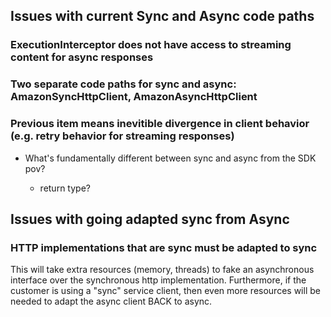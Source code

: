 ## Issues with current Sync and Async code paths

### ExecutionInterceptor does not have access to streaming content for async responses

### Two separate code paths for sync and async: AmazonSyncHttpClient, AmazonAsyncHttpClient

### Previous item means inevitible divergence in client behavior (e.g. retry behavior for streaming responses)

- What's fundamentally different between sync and async from the SDK pov?

  - return type?

## Issues with going adapted sync from Async

### HTTP implementations that are sync must be adapted to sync
This will take extra resources (memory, threads) to fake an asynchronous interface over the synchronous http implementation. Furthermore, if the customer is using a "sync" service client, then even more resources will be needed to adapt the async client BACK to async.

